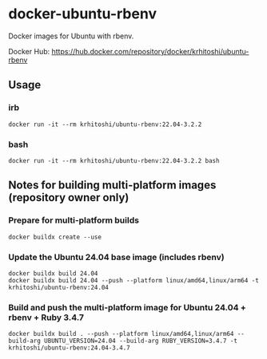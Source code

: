 # docker-ubuntu-rbenv

Docker images for Ubuntu with rbenv.

Docker Hub: https://hub.docker.com/repository/docker/krhitoshi/ubuntu-rbenv

## Usage

### irb

```
docker run -it --rm krhitoshi/ubuntu-rbenv:22.04-3.2.2
```

### bash

```
docker run -it --rm krhitoshi/ubuntu-rbenv:22.04-3.2.2 bash
```

## Notes for building multi-platform images (repository owner only)

### Prepare for multi-platform builds

```
docker buildx create --use
```

### Update the Ubuntu 24.04 base image (includes rbenv)

```
docker buildx build 24.04
docker buildx build 24.04 --push --platform linux/amd64,linux/arm64 -t krhitoshi/ubuntu-rbenv:24.04
```

### Build and push the multi-platform image for Ubuntu 24.04 + rbenv + Ruby 3.4.7

```
docker buildx build . --push --platform linux/amd64,linux/arm64 --build-arg UBUNTU_VERSION=24.04 --build-arg RUBY_VERSION=3.4.7 -t krhitoshi/ubuntu-rbenv:24.04-3.4.7
```
